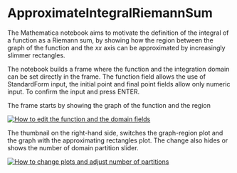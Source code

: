 # ApproximateIntegralRiemannSum

The Mathematica notebook aims to motivate the definition of the integral of a function as a Riemann sum, by showing how the region between the graph of the function and the $xx$ axis can be approximated by increasingly slimmer rectangles.

The notebook builds a frame where the function and the integration domain can be set directly in the frame. The function field allows the use of StandardForm input, the initial point and final point fields allow only numeric input. To confirm the input and press ENTER. 

The frame starts by showing the graph of the function and the region

[![How to edit the function and the domain fields](https://github.com/user-attachments/assets/202cb7de-3e3b-4f75-86b0-a362b8485f45)](https://github.com/user-attachments/assets/202cb7de-3e3b-4f75-86b0-a362b8485f45)

The thumbnail on the right-hand side, switches the graph-region plot and the graph with the approximating rectangles plot. The change also hides or shows the number of domain partition slider.

[![How to change plots and adjust number of partitions](https://github.com/user-attachments/assets/9704356a-e1c0-4f44-882e-dc7bb1d6ec8b)](https://github.com/user-attachments/assets/9704356a-e1c0-4f44-882e-dc7bb1d6ec8b)
